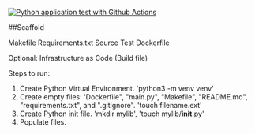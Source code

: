 [![Python application test with Github Actions](https://github.com/RDiMag/python-project/actions/workflows/devops.yml/badge.svg)](https://github.com/RDiMag/python-project/actions/workflows/devops.yml)

##Scaffold

Makefile
Requirements.txt
Source
Test
Dockerfile

Optional: Infrastructure as Code (Build file)

Steps to run:

1. Create Python Virtual Environment. 'python3 -m venv venv'
2. Create empty files: 'Dockerfile", "main.py", "Makefile", "README.md", "requirements.txt", and ".gitignore".
   'touch filename.ext'
3. Create Python init file. 'mkdir mylib', 'touch mylib/**init**.py'
4. Populate files.
